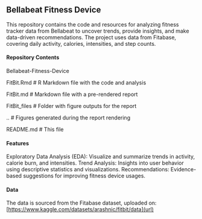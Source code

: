 ## Bellabeat Fitness Device

This repository contains the code and resources for analyzing fitness tracker data from Bellabeat to uncover trends, provide insights, and make data-driven recommendations. The project uses data from Fitabase, covering daily activity, calories, intensities, and step counts.

#### Repository Contents

Bellabeat-Fitness-Device

FitBit.Rmd                   # R Markdown file with the code and analysis

FitBit.md                    # Markdown file with a pre-rendered report

FitBit_files              # Folder with figure outputs for the report

..                        # Figures generated during the report rendering

README.md                    # This file

#### Features
Exploratory Data Analysis (EDA): Visualize and summarize trends in activity, calorie burn, and intensities.
Trend Analysis: Insights into user behavior using descriptive statistics and visualizations.
Recommendations: Evidence-based suggestions for improving fitness device usages.

#### Data
The data is sourced from the Fitabase dataset, uploaded on: [https://www.kaggle.com/datasets/arashnic/fitbit/data](url)

